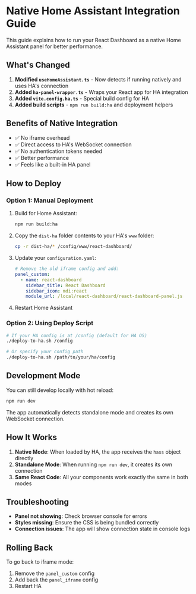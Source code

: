 # Native Home Assistant Integration Guide

This guide explains how to run your React Dashboard as a native Home Assistant panel for better performance.

## What's Changed

1. **Modified `useHomeAssistant.ts`** - Now detects if running natively and uses HA's connection
2. **Added `ha-panel-wrapper.ts`** - Wraps your React app for HA integration
3. **Added `vite.config.ha.ts`** - Special build config for HA
4. **Added build scripts** - `npm run build:ha` and deployment helpers

## Benefits of Native Integration

- ✅ No iframe overhead
- ✅ Direct access to HA's WebSocket connection
- ✅ No authentication tokens needed
- ✅ Better performance
- ✅ Feels like a built-in HA panel

## How to Deploy

### Option 1: Manual Deployment

1. Build for Home Assistant:
   ```bash
   npm run build:ha
   ```

2. Copy the `dist-ha` folder contents to your HA's `www` folder:
   ```bash
   cp -r dist-ha/* /config/www/react-dashboard/
   ```

3. Update your `configuration.yaml`:
   ```yaml
   # Remove the old iframe config and add:
   panel_custom:
     - name: react-dashboard
       sidebar_title: React Dashboard
       sidebar_icon: mdi:react
       module_url: /local/react-dashboard/react-dashboard-panel.js
   ```

4. Restart Home Assistant

### Option 2: Using Deploy Script

```bash
# If your HA config is at /config (default for HA OS)
./deploy-to-ha.sh /config

# Or specify your config path
./deploy-to-ha.sh /path/to/your/ha/config
```

## Development Mode

You can still develop locally with hot reload:
```bash
npm run dev
```

The app automatically detects standalone mode and creates its own WebSocket connection.

## How It Works

1. **Native Mode**: When loaded by HA, the app receives the `hass` object directly
2. **Standalone Mode**: When running `npm run dev`, it creates its own connection
3. **Same React Code**: All your components work exactly the same in both modes

## Troubleshooting

- **Panel not showing**: Check browser console for errors
- **Styles missing**: Ensure the CSS is being bundled correctly
- **Connection issues**: The app will show connection state in console logs

## Rolling Back

To go back to iframe mode:
1. Remove the `panel_custom` config
2. Add back the `panel_iframe` config
3. Restart HA